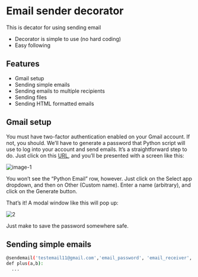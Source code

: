 # Email sender decorator

This is decator for using sending email 

- Decorator is simple to use (no hard coding)
- Easy following

## Features

- Gmail setup 
- Sending simple emails
- Sending emails to multiple recipients
- Sending files
- Sending HTML formatted emails 

## Gmail setup

 You must have two-factor authentication enabled on your Gmail account. If not, you should. We’ll have to generate a password 
 that Python script will use to log into your account and send emails.
It’s a straightforward step to do. Just click on this [URL](https://myaccount.google.com/apppasswords/), and you’ll be presented with a screen like this:

![image-1](https://user-images.githubusercontent.com/93898481/205278062-37ebd202-cec7-4c13-b2bc-392c4cb95b70.png)

You won’t see the “Python Email” row, however. Just click on the Select app dropdown, and then on Other (Custom name). Enter a name (arbitrary), and click on the Generate button.

That’s it! A modal window like this will pop up:


![2](https://user-images.githubusercontent.com/93898481/205279194-80171727-9217-4619-8adf-baf7d3db3540.jpg)

Just make to save the password somewhere safe.

## Sending simple emails

```sh
@sendemail('testemail11@gmail.com','email_password', 'email_receiver','Main Subject', 'This is test')
def plus(a,b):
  ...
```
